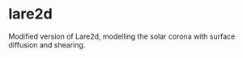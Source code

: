 # lare2d
Modified version of Lare2d, modelling the solar corona with surface diffusion and shearing.
